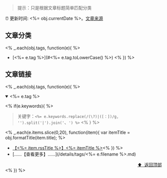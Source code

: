 > 提示：只是根据文章标题简单匹配分类

:alarm_clock: 更新时间: <%= obj.currentDate %>。[文章来源](/README.md)

## 文章分类

<% _.each(obj.tags, function(e){ %>

- [<%= e.tag %>](#<%= e.tag.toLowerCase() %>) <% }) %>

## 文章链接

<% _.each(obj.tags, function(e){ %>

<details open>
<summary id="<%= e.tag.toLowerCase() %>">
 <%= e.tag %>
</summary>
<p></p>

<% if(e.keywords){ %>

> 关键字：`<%= e.keywords.replace(/(\?)|([：])/g, '').split('|').join('`、`') %>`
> <% } %>

<% _.each(e.items.slice(0,20), function(item){ var itemTitle = obj.formatTitle(item.title); %>

- [【<%= item.rssTitle %>】<%= itemTitle %>](<%= item.link %>)<% }) %>
- [......【查看更多】......](/details/tags/<%= e.filename %>.md)

<div align="right"><a href="#文章分类">⬆ &nbsp;返回顶部</a></div>
</details>
<% }) %>
